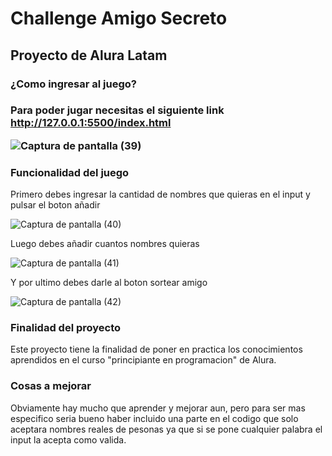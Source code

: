 <h1>Challenge Amigo Secreto</h1>
<h2>Proyecto de Alura Latam</h2>


<h3>¿Como ingresar al juego?<h3>
  
Para poder jugar necesitas el siguiente link http://127.0.0.1:5500/index.html

![Captura de pantalla (39)](https://github.com/user-attachments/assets/fc95b02b-2b86-4d94-a76e-ec2c893789b4)

<h3>Funcionalidad del juego</h3>
Primero debes ingresar la cantidad de nombres que quieras en el input y pulsar el boton añadir

![Captura de pantalla (40)](https://github.com/user-attachments/assets/bf3224c3-30dd-45d1-8627-4c03414a8c48)

Luego debes añadir cuantos nombres quieras

![Captura de pantalla (41)](https://github.com/user-attachments/assets/f3544a9f-298c-464a-b2e5-1ab96b8a3696)

Y por ultimo debes darle al boton sortear amigo

![Captura de pantalla (42)](https://github.com/user-attachments/assets/2a40947b-9a66-44c3-a4a1-41e598fbdccf)
  
<h3>Finalidad del proyecto</h3>
Este proyecto tiene la finalidad de poner en practica los conocimientos aprendidos en el curso "principiante en programacion" de Alura. 


<h3>Cosas a mejorar</h3>
Obviamente hay mucho que aprender y mejorar aun, pero para ser mas especifico seria bueno haber incluido una parte en el codigo que solo aceptara nombres reales de pesonas ya que si se pone cualquier palabra el input la acepta como valida.
